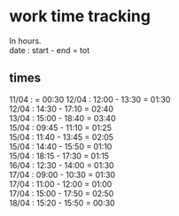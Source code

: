 # work time tracking

In hours.  
date : start - end = tot  

## times

11/04 : = 00:30
12/04 : 12:00 - 13:30 = 01:30  
12/04 : 14:30 - 17:10 = 02:40  
13/04 : 15:00 - 18:40 = 03:40  
15/04 : 09:45 - 11:10 = 01:25  
15/04 : 11:40 - 13:45 = 02:05  
15/04 : 14:40 - 15:50 = 01:10  
15/04 : 18:15 - 17:30 = 01:15  
16/04 : 12:30 - 14:00 = 01:30  
17/04 : 09:00 - 10:30 = 01:30  
17/04 : 11:00 - 12:00 = 01:00  
17/04 : 15:00 - 17:50 = 02:50  
18/04 : 15:20 - 15:50 = 00:30  
